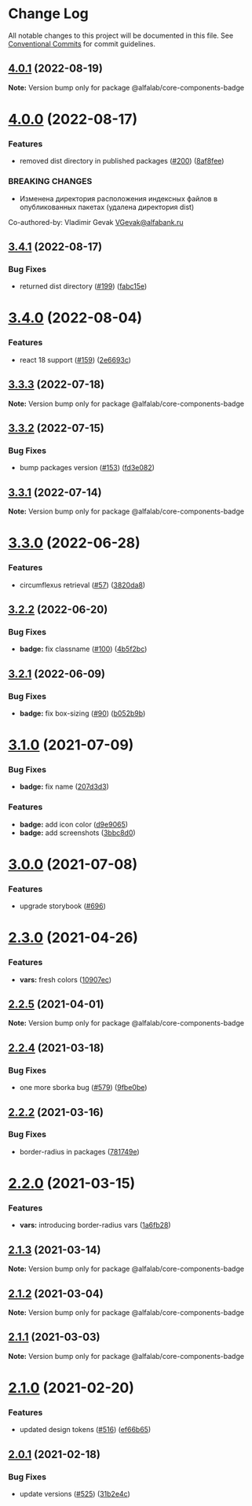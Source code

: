 # Change Log

All notable changes to this project will be documented in this file.
See [Conventional Commits](https://conventionalcommits.org) for commit guidelines.

## [4.0.1](https://github.com/core-ds/core-components/compare/@alfalab/core-components-badge@4.0.0...@alfalab/core-components-badge@4.0.1) (2022-08-19)

**Note:** Version bump only for package @alfalab/core-components-badge





# [4.0.0](https://github.com/core-ds/core-components/compare/@alfalab/core-components-badge@3.4.1...@alfalab/core-components-badge@4.0.0) (2022-08-17)


### Features

* removed dist directory in published packages ([#200](https://github.com/core-ds/core-components/issues/200)) ([8af8fee](https://github.com/core-ds/core-components/commit/8af8fee53ca0bd19fa2d1ca1422e0df23096e2c8))


### BREAKING CHANGES

* Изменена директория расположения индексных файлов в опубликованных пакетах (удалена
директория dist)

Co-authored-by: Vladimir Gevak <VGevak@alfabank.ru>





## [3.4.1](https://github.com/core-ds/core-components/compare/@alfalab/core-components-badge@3.4.0...@alfalab/core-components-badge@3.4.1) (2022-08-17)


### Bug Fixes

* returned dist directory ([#199](https://github.com/core-ds/core-components/issues/199)) ([fabc15e](https://github.com/core-ds/core-components/commit/fabc15effa1457ca65ec7238206f1b1fc2a2a613))





# [3.4.0](https://github.com/core-ds/core-components/compare/@alfalab/core-components-badge@3.3.3...@alfalab/core-components-badge@3.4.0) (2022-08-04)


### Features

* react 18 support ([#159](https://github.com/core-ds/core-components/issues/159)) ([2e6693c](https://github.com/core-ds/core-components/commit/2e6693c62f534e333aadb7d3fff4ffd78ac84c63))





## [3.3.3](https://github.com/core-ds/core-components/compare/@alfalab/core-components-badge@3.3.2...@alfalab/core-components-badge@3.3.3) (2022-07-18)

**Note:** Version bump only for package @alfalab/core-components-badge





## [3.3.2](https://github.com/core-ds/core-components/compare/@alfalab/core-components-badge@3.3.1...@alfalab/core-components-badge@3.3.2) (2022-07-15)


### Bug Fixes

* bump packages version ([#153](https://github.com/core-ds/core-components/issues/153)) ([fd3e082](https://github.com/core-ds/core-components/commit/fd3e08205672129cdce04e1000c673f2cd9c10da))





## [3.3.1](https://github.com/core-ds/core-components/compare/@alfalab/core-components-badge@3.3.0...@alfalab/core-components-badge@3.3.1) (2022-07-14)

**Note:** Version bump only for package @alfalab/core-components-badge





# [3.3.0](https://github.com/core-ds/core-components/compare/@alfalab/core-components-badge@3.2.2...@alfalab/core-components-badge@3.3.0) (2022-06-28)


### Features

* circumflexus retrieval ([#57](https://github.com/core-ds/core-components/issues/57)) ([3820da8](https://github.com/core-ds/core-components/commit/3820da818bcdcbee6904c648b3e29c3c828fe202))





## [3.2.2](https://github.com/core-ds/core-components/compare/@alfalab/core-components-badge@3.2.1...@alfalab/core-components-badge@3.2.2) (2022-06-20)


### Bug Fixes

* **badge:** fix classname ([#100](https://github.com/core-ds/core-components/issues/100)) ([4b5f2bc](https://github.com/core-ds/core-components/commit/4b5f2bc9ab17daf865a5515828d178eaff94bd2d))





## [3.2.1](https://github.com/core-ds/core-components/compare/@alfalab/core-components-badge@3.2.0...@alfalab/core-components-badge@3.2.1) (2022-06-09)


### Bug Fixes

* **badge:** fix box-sizing ([#90](https://github.com/core-ds/core-components/issues/90)) ([b052b9b](https://github.com/core-ds/core-components/commit/b052b9b15831229104bd25d1231f27ec41d2acb8))





# [3.1.0](https://github.com/core-ds/core-components/compare/@alfalab/core-components-badge@3.0.0...@alfalab/core-components-badge@3.1.0) (2021-07-09)


### Bug Fixes

* **badge:** fix name ([207d3d3](https://github.com/core-ds/core-components/commit/207d3d30171a84ff4021cd119c0da1316a92d14c))


### Features

* **badge:** add icon color ([d9e9065](https://github.com/core-ds/core-components/commit/d9e906596d157a5e3d7844bbecfb96f64d9f44e1))
* **badge:** add screenshots ([3bbc8d0](https://github.com/core-ds/core-components/commit/3bbc8d032b0a267e9e6e949af5db6c955e25fb50))





# [3.0.0](https://github.com/core-ds/core-components/compare/@alfalab/core-components-badge@2.3.0...@alfalab/core-components-badge@3.0.0) (2021-07-08)


### Features

* upgrade storybook ([#696](https://github.com/core-ds/core-components/issues/696))

# [2.3.0](https://github.com/core-ds/core-components/compare/@alfalab/core-components-badge@2.2.5...@alfalab/core-components-badge@2.3.0) (2021-04-26)


### Features

* **vars:** fresh colors ([10907ec](https://github.com/core-ds/core-components/commit/10907eca0f5556795529a90b41d2bc663ea01dfe))





## [2.2.5](https://github.com/core-ds/core-components/compare/@alfalab/core-components-badge@2.2.4...@alfalab/core-components-badge@2.2.5) (2021-04-01)

**Note:** Version bump only for package @alfalab/core-components-badge





## [2.2.4](https://github.com/core-ds/core-components/compare/@alfalab/core-components-badge@2.2.2...@alfalab/core-components-badge@2.2.4) (2021-03-18)


### Bug Fixes

* one more sborka bug ([#579](https://github.com/core-ds/core-components/issues/579)) ([9fbe0be](https://github.com/core-ds/core-components/commit/9fbe0beca56ec5971de78b3f6cda25305b260efc))





## [2.2.2](https://github.com/core-ds/core-components/compare/@alfalab/core-components-badge@2.2.0...@alfalab/core-components-badge@2.2.2) (2021-03-16)


### Bug Fixes

* border-radius in packages ([781749e](https://github.com/core-ds/core-components/commit/781749ef38aefd5a6707ac56d2e297dce9f3e073))





# [2.2.0](https://github.com/core-ds/core-components/compare/@alfalab/core-components-badge@2.1.3...@alfalab/core-components-badge@2.2.0) (2021-03-15)


### Features

* **vars:** introducing border-radius vars ([1a6fb28](https://github.com/core-ds/core-components/commit/1a6fb287bcfab50048c3a9100645b4dee8cd3395))





## [2.1.3](https://github.com/core-ds/core-components/compare/@alfalab/core-components-badge@2.1.2...@alfalab/core-components-badge@2.1.3) (2021-03-14)

**Note:** Version bump only for package @alfalab/core-components-badge





## [2.1.2](https://github.com/core-ds/core-components/compare/@alfalab/core-components-badge@2.1.1...@alfalab/core-components-badge@2.1.2) (2021-03-04)

**Note:** Version bump only for package @alfalab/core-components-badge





## [2.1.1](https://github.com/core-ds/core-components/compare/@alfalab/core-components-badge@2.1.0...@alfalab/core-components-badge@2.1.1) (2021-03-03)

**Note:** Version bump only for package @alfalab/core-components-badge





# [2.1.0](https://github.com/core-ds/core-components/compare/@alfalab/core-components-badge@2.0.1...@alfalab/core-components-badge@2.1.0) (2021-02-20)


### Features

* updated design tokens ([#516](https://github.com/core-ds/core-components/issues/516)) ([ef66b65](https://github.com/core-ds/core-components/commit/ef66b65bb35b2ef06292b8da709ccc335eb44735))





## [2.0.1](https://github.com/core-ds/core-components/compare/@alfalab/core-components-badge@2.0.0...@alfalab/core-components-badge@2.0.1) (2021-02-18)


### Bug Fixes


* update versions ([#525](https://github.com/core-ds/core-components/issues/525)) ([31b2e4c](https://github.com/core-ds/core-components/commit/31b2e4c92fde6e2b63a3391a4e053cd328e93e70))
